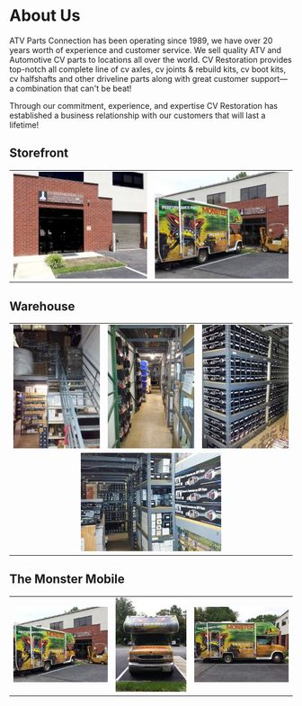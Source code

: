 About Us
========

ATV Parts Connection has been operating since 1989, we have over 20 years worth of experience and customer service. We 
sell quality ATV and Automotive CV parts to locations all over the world. CV Restoration provides top-notch all complete 
line of cv axles, cv joints &amp; rebuild kits, cv boot kits, cv halfshafts and other driveline parts along with great 
customer support&mdash; a combination that can't be beat! 

Through our commitment, experience, and expertise CV Restoration has established a business relationship with our customers 
that will last a lifetime!

<h2>Storefront</h2>
<table style="text-align: center">
	<tr>
		<td>
			<a href="content/img/building/storefront.jpg" title="Storefront" class="gallery" rel="building">
			<img src="content/img/building/storefront_thumb.jpg" alt="Storefront" title="Storefront">
			</a>
		</td><td style="border: 0px">
			<a href="content/img/building/rv_building.jpg" title="The Monster R.V." class="gallery" rel="building">
			<img src="content/img/building/rv_building_thumb.jpg" alt="The Monster R.V." title="The Monster R.V.">
			</a>
		</td>
	</tr>
</table>

<h2>Warehouse</h2>
<table style="text-align: center">
	<tr>
		<td>
			<a href="content/img/building/warehouse_front.jpg" title="Front of Warehouse" class="gallery" rel="building">
			<img src="content/img/building/warehouse_front_thumb.jpg" alt="Front of Warehouse" title="Front of Warehouse">
			</a>
		</td><td style="border: 0px">
			<a href="content/img/building/warehouse_aisle.jpg" title="Warehouse Aisleway" class="gallery" rel="building">
			<img src="content/img/building/warehouse_aisle_thumb.jpg" alt="Warehouse Aisleway" title="Warehouse Aisleway">
			</a>
		</td><td>
			<a href="content/img/building/warehouse_upstairs.jpg" title="Warehouse Upstairs" class="gallery" rel="building">
			<img src="content/img/building/warehouse_upstairs_thumb.jpg" alt="Warehouse Upstairs" title="Warehouse Upstairs">
			</a>
		</td>
	</tr><tr style="background: none">
		<td colspan="3">
			<a href="content/img/building/warehouse_back.jpg" title="Back of Warehouse" class="gallery" rel="building">
			<img src="content/img/building/warehouse_back_thumb.jpg" alt="Back of Warehouse" title="Back of Warehouse">
			</a>
		</td>
	</tr>
</table>

<h2>The Monster Mobile</h2>
<table style="text-align: center">
	<tr>
		<td>
			<a href="content/img/building/rv_building.jpg" title="The Monster R.V." class="gallery" rel="building">
			<img src="content/img/building/rv_building_thumb.jpg" alt="The Monster Mobile" title="The Monster Mobile">
			</a>
		</td>
		</td><td style="border: 0px">
			<a href="content/img/building/rv_front.jpg" title="The Monster R.V." class="gallery" rel="building">
			<img src="content/img/building/rv_front_thumb.jpg" alt="The Monster Mobile" title="The Monster Mobile">
			</a>
		</td><td>
			<a href="content/img/building/rv_side.jpg" title="The Monster R.V." class="gallery" rel="building">
			<img src="content/img/building/rv_side_thumb.jpg" alt="The Monster Mobile" title="The Monster Mobile">
			</a>
		</td>	
	</tr>
</table>
